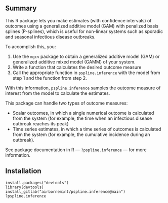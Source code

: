 ## Summary

This R package lets you make estimates (with confidence intervals) of outcomes using a generalized additive model (GAM) with penalized basis splines (P-splines), which is useful for non-linear systems such as sporadic and seasonal infectious disease outbreaks.

To accomplish this, you:

1. Use the `mgcv` package to obtain a generalized additive model (GAM) or generalized additive mixed model (GAMM) of your system. 
2. Write a function that calculates the desired outcome measure
3. Call the appropriate function in `pspline.inference` with the model from step 1 and the function from step 2.

With this information, `pspline.inference` samples the outcome measure of interest from the model to calculate the estimates.

This package can handle two types of outcome measures:

 * Scalar outcomes, in which a single numerical outcome is calculated from the system (for example, the time when an infectious disease outbreak reaches its peak)
 * Time series estimates, in which a time series of outcomes is calculated from the system (for example, the cumulative incidence during an outbreak).
 
 See package documentation in R — `?pspline.inference` — for more information.
 
## Installation
 
```
install.packages("devtools")
library(devtools)
install_gitlab("airbornemint/pspline.inference@main")
?pspline.inference
```
